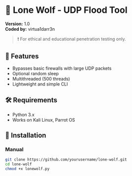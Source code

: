 # 🐺 Lone Wolf - UDP Flood Tool

**Version:** 1.0  
**Coded by:** virtua1darr3n

> ❗ For ethical and educational penetration testing only.

## 🚀 Features

- Bypasses basic firewalls with large UDP packets
- Optional random sleep
- Multithreaded (500 threads)
- Lightweight and simple CLI

## 🛠️ Requirements

- Python 3.x
- Works on Kali Linux, Parrot OS

## 🧪 Installation

### Manual

```bash
git clone https://github.com/yourusername/lone-wolf.git
cd lone-wolf
chmod +x lonewolf.py
